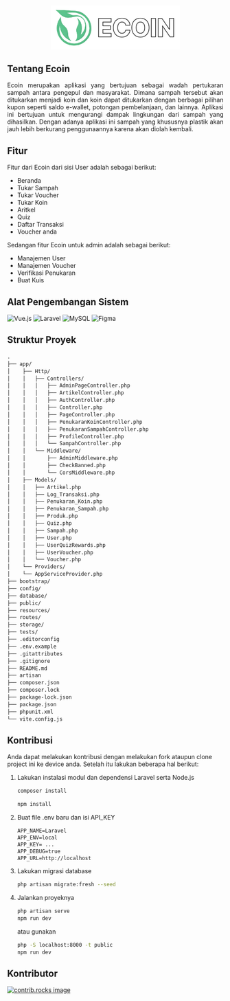 <p align="center"><img src="public/images/logo_ecoinwhite.png" alt="Logo Ecoin" width="300"></p>

## Tentang Ecoin

<p align="justify">
Ecoin merupakan aplikasi yang bertujuan sebagai wadah pertukaran sampah antara pengepul dan masyarakat. Dimana sampah tersebut akan ditukarkan menjadi koin dan koin dapat ditukarkan dengan berbagai pilihan kupon seperti saldo e-wallet, potongan pembelanjaan, dan lainnya. Aplikasi ini bertujuan untuk mengurangi dampak lingkungan dari sampah yang dihasilkan. Dengan adanya aplikasi ini sampah yang khususnya plastik akan jauh lebih berkurang penggunaannya karena akan diolah kembali.
</p>

## Fitur

Fitur dari Ecoin dari sisi User adalah sebagai berikut:

* Beranda
* Tukar Sampah
* Tukar Voucher
* Tukar Koin
* Aritkel
* Quiz
* Daftar Transaksi
* Voucher anda

Sedangan fitur Ecoin untuk admin adalah sebagai berikut:

* Manajemen User
* Manajemen Voucher
* Verifikasi Penukaran
* Buat Kuis

## Alat Pengembangan Sistem

![Vue.js](https://img.shields.io/badge/vuejs-%2335495e.svg?style=for-the-badge&logo=vuedotjs&logoColor=%234FC08D)
![Laravel](https://img.shields.io/badge/laravel-%23FF2D20.svg?style=for-the-badge&logo=laravel&logoColor=white)
![MySQL](https://img.shields.io/badge/mysql-4479A1.svg?style=for-the-badge&logo=mysql&logoColor=white)
![Figma](https://img.shields.io/badge/figma-%23F24E1E.svg?style=for-the-badge&logo=figma&logoColor=white)

## Struktur Proyek

```txt
.
├── app/
│    ├── Http/
│    │   ├── Controllers/
│    │   │   ├── AdminPageController.php
│    │   │   ├── ArtikelController.php
│    │   │   ├── AuthController.php
│    │   │   ├── Controller.php
│    │   │   ├── PageController.php
│    │   │   ├── PenukaranKoinController.php
│    │   │   ├── PenukaranSampahController.php
│    │   │   ├── ProfileController.php
│    │   │   └── SampahController.php
│    │   └── Middleware/
│    │       ├── AdminMiddleware.php
│    │       ├── CheckBanned.php
│    │       └── CorsMiddleware.php
│    ├── Models/
│    │   ├── Artikel.php
│    │   ├── Log_Transaksi.php
│    │   ├── Penukaran_Koin.php
│    │   ├── Penukaran_Sampah.php
│    │   ├── Produk.php
│    │   ├── Quiz.php
│    │   ├── Sampah.php
│    │   ├── User.php
│    │   ├── UserQuizRewards.php
│    │   ├── UserVoucher.php
│    │   └── Voucher.php
│    └── Providers/
│    └── AppServiceProvider.php
├── bootstrap/
├── config/
├── database/
├── public/
├── resources/
├── routes/
├── storage/
├── tests/
├── .editorconfig
├── .env.example
├── .gitattributes
├── .gitignore
├── README.md
├── artisan
├── composer.json
├── composer.lock
├── package-lock.json
├── package.json
├── phpunit.xml
└── vite.config.js
```

## Kontribusi

Anda dapat melakukan kontribusi dengan melakukan fork ataupun clone project ini ke device anda. Setelah itu lakukan beberapa hal berikut:

1. Lakukan instalasi modul dan dependensi Laravel serta Node.js

    ```sh
    composer install
    ```

    ```sh
    npm install
    ```

2. Buat file .env baru dan isi API_KEY

    ```.env
    APP_NAME=Laravel
    APP_ENV=local
    APP_KEY= ...
    APP_DEBUG=true
    APP_URL=http://localhost
    ```

3. Lakukan migrasi database

    ```sh
    php artisan migrate:fresh --seed
    ```

4. Jalankan proyeknya

    ```sh
    php artisan serve
    npm run dev
    ```

    atau gunakan

    ```sh
    php -S localhost:8000 -t public
    npm run dev
    ```

## Kontributor

<a href="https://github.com/TrashAlpha/Ecoin/graphs/contributors">
  <img src="https://contrib.rocks/image?repo=TrashAlpha/Ecoin" alt="contrib.rocks image" />
</a>
